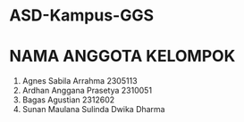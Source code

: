 # ASD-Kampus-GGS
# NAMA ANGGOTA KELOMPOK
1. Agnes Sabila Arrahma 2305113
2. Ardhan Anggana Prasetya 2310051
3. Bagas Agustian 2312602
4. Sunan Maulana Sulinda Dwika Dharma
